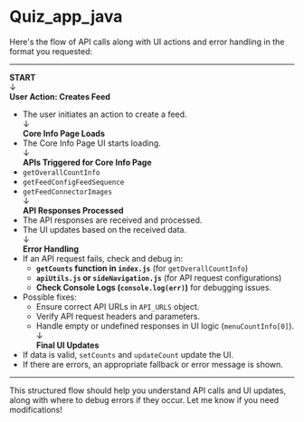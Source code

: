 # Quiz_app_java


Here's the flow of API calls along with UI actions and error handling in the format you requested:

---

**START**  
↓  
**User Action: Creates Feed**  
- The user initiates an action to create a feed.  
↓  
**Core Info Page Loads**  
- The Core Info Page UI starts loading.  
↓  
**APIs Triggered for Core Info Page**  
- `getOverallCountInfo`  
- `getFeedConfigFeedSequence`  
- `getFeedConnectorImages`  
↓  
**API Responses Processed**  
- The API responses are received and processed.  
- The UI updates based on the received data.  
↓  
**Error Handling**  
- If an API request fails, check and debug in:  
  - **`getCounts` function in `index.js`** (for `getOverallCountInfo`)  
  - **`apiUtils.js` or `sideNavigation.js`** (for API request configurations)  
  - **Check Console Logs (`console.log(err)`)** for debugging issues.  
- Possible fixes:  
  - Ensure correct API URLs in `API_URLS` object.  
  - Verify API request headers and parameters.  
  - Handle empty or undefined responses in UI logic (`menuCountInfo[0]`).  
↓  
**Final UI Updates**  
- If data is valid, `setCounts` and `updateCount` update the UI.  
- If there are errors, an appropriate fallback or error message is shown.  

---

This structured flow should help you understand API calls and UI updates, along with where to debug errors if they occur. Let me know if you need modifications!
